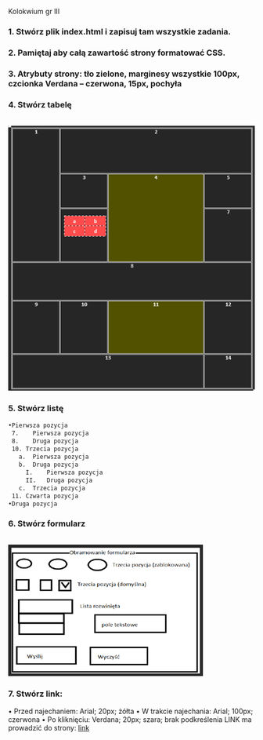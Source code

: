 Kolokwium gr III
### 1.	Stwórz plik index.html i zapisuj tam wszystkie zadania. 
### 2.	Pamiętaj aby całą zawartość strony formatować CSS.
### 3.	Atrybuty strony: tło zielone, marginesy wszystkie 100px, czcionka Verdana – czerwona, 15px, pochyła
### 4.	 Stwórz tabelę 

<br>![](img/kol1v5.png)
 
### 5.	Stwórz listę 
 ```
•Pierwsza pozycja 
  7.	Pierwsza pozycja 
  8.	Druga pozycja 
  10. Trzecia pozycja 
    a.	Pierwsza pozycja 
    b.	Druga pozycja 
      I.	Pierwsza pozycja 
      II.	Druga pozycja 
    c.	Trzecia pozycja 
  11. Czwarta pozycja 
•Druga pozycja 
```
### 6.	Stwórz formularz 

<br>![](img/kol1v6.png)
 
### 7.	  Stwórz link:
•	Przed najechaniem: Arial; 20px; żółta 
•	W trakcie najechania: Arial; 100px; czerwona
•	Po kliknięciu: Verdana; 20px; szara; brak podkreślenia
LINK ma prowadzić do strony: [link](http://www.ur.edu.pl) 
